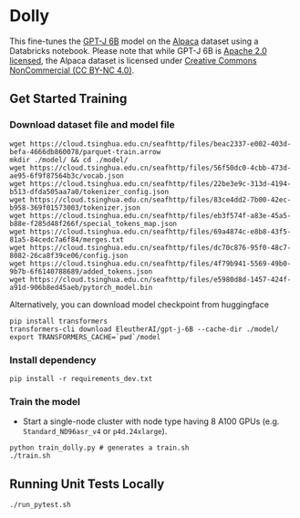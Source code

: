 # Dolly

This fine-tunes the [GPT-J 6B](https://huggingface.co/EleutherAI/gpt-j-6B) model on the [Alpaca](https://huggingface.co/datasets/tatsu-lab/alpaca) dataset using a Databricks notebook.  Please note that while GPT-J 6B is [Apache 2.0 licensed](https://huggingface.co/EleutherAI/gpt-j-6B), the Alpaca dataset is licensed under [Creative Commons NonCommercial (CC BY-NC 4.0)](https://huggingface.co/datasets/tatsu-lab/alpaca).

## Get Started Training

### Download dataset file and model file

```
wget https://cloud.tsinghua.edu.cn/seafhttp/files/beac2337-e002-403d-befa-4666db860078/parquet-train.arrow
mkdir ./model/ && cd ./model/
wget https://cloud.tsinghua.edu.cn/seafhttp/files/56f50dc0-4cbb-473d-ae95-6f9f87564b3c/vocab.json
wget https://cloud.tsinghua.edu.cn/seafhttp/files/22be3e9c-313d-4194-b513-dfda505aa7a0/tokenizer_config.json
wget https://cloud.tsinghua.edu.cn/seafhttp/files/83ce4dd2-7b00-42ec-b958-369f01573003/tokenizer.json
wget https://cloud.tsinghua.edu.cn/seafhttp/files/eb3f574f-a83e-45a5-b88e-f285d48f266f/special_tokens_map.json
wget https://cloud.tsinghua.edu.cn/seafhttp/files/69a4874c-e8b8-43f5-81a5-84cedc7a6f84/merges.txt
wget https://cloud.tsinghua.edu.cn/seafhttp/files/dc70c876-95f0-48c7-8082-26ca8f39ce06/config.json
wget https://cloud.tsinghua.edu.cn/seafhttp/files/4f79b941-5569-49b0-9b7b-6f6140788689/added_tokens.json
wget https://cloud.tsinghua.edu.cn/seafhttp/files/e5980d8d-1457-424f-a91d-906b8ed45aeb/pytorch_model.bin
```

Alternatively, you can download model checkpoint from huggingface

```
pip install transformers
transformers-cli download EleutherAI/gpt-j-6B --cache-dir ./model/
export TRANSFORMERS_CACHE=`pwd`/model
```

### Install dependency

```
pip install -r requirements_dev.txt
```

### Train the model

* Start a single-node cluster with node type having 8 A100 GPUs (e.g. `Standard_ND96asr_v4` or `p4d.24xlarge`).

```
python train_dolly.py # generates a train.sh
./train.sh
```

## Running Unit Tests Locally

```
./run_pytest.sh
```
